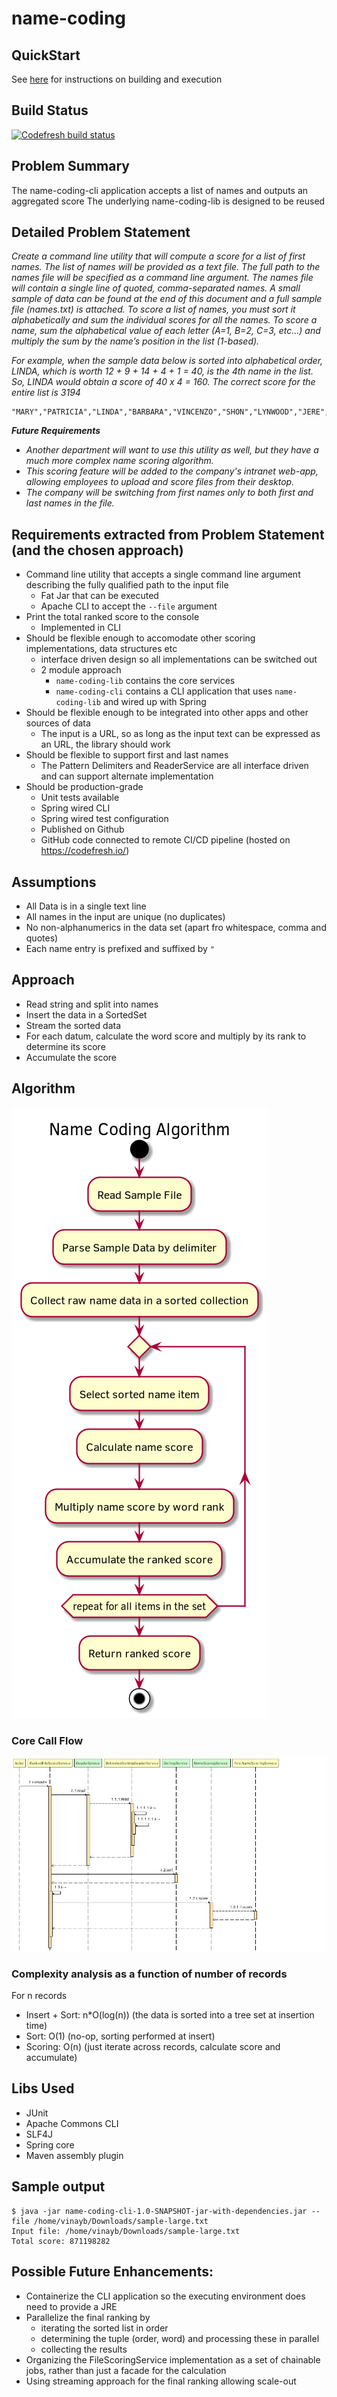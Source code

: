 
# name-coding

## QuickStart
See [here](docs/quickstart.md) for instructions on building and execution

## Build Status 
[![Codefresh build status]( https://g.codefresh.io/api/badges/pipeline/balamuru/NameCodingPipeline%2Fname-coding?type=cf-1)]( https%3A%2F%2Fg.codefresh.io%2Fpublic%2Faccounts%2Fbalamuru%2Fpipelines%2Fnew%2F5ed76e90ccb58a9eeea8392c)

## Problem Summary
The name-coding-cli application accepts a list of names and outputs an aggregated score 
The underlying name-coding-lib is designed to be reused

## Detailed Problem Statement
_Create a command line utility that will compute a score for a list of first names.
The list of names will be provided as a text file. The full path to the names file will be specified as a command line argument. The names file will contain a single line of quoted, comma-separated names. A small sample of data can be found at the end of this document and a full sample file (names.txt) is attached.
To score a list of names, you must sort it alphabetically and sum the individual scores for all the names. To score a name, sum the alphabetical value of each letter (A=1, B=2, C=3, etc...) and multiply the sum by the name’s position in the list (1-based)._

_For example, when the sample data below is sorted into alphabetical order, LINDA, which is worth 12 + 9 + 14 + 4 + 1 = 40, is the 4th name in the list. So, LINDA would obtain a score of 40 x 4 = 160. The correct score for the entire list is 3194_

```
"MARY","PATRICIA","LINDA","BARBARA","VINCENZO","SHON","LYNWOOD","JERE","HAI"
```
_**Future Requirements**_
* _Another department will want to use this utility as well, but they have a much more complex name scoring algorithm._
* _This scoring feature will be added to the company's intranet web-app, allowing employees to upload and score files from their desktop._
* _The company will be switching from first names only to both first and last names in the file._

## Requirements extracted from Problem Statement (and the chosen approach)
* Command line utility that accepts a single command line argument describing the fully qualified path to the input file
    * Fat Jar that can be executed 
    * Apache CLI to accept the ```--file``` argument
* Print the total ranked score to the console
    * Implemented in CLI
* Should be flexible enough to accomodate other scoring implementations, data structures etc 
    * interface driven design so all implementations can be switched out
    * 2 module approach
        * ```name-coding-lib``` contains the core services
        * ```name-coding-cli``` contains a CLI application that uses ```name-coding-lib``` and wired up with Spring 
* Should be flexible enough to be integrated into other apps and other sources of data
    * The input is a URL, so as long as the input text can be expressed as an URL, the library should work
* Should be flexible to support first and last names
    * The Pattern Delimiters and ReaderService are all interface driven and can support alternate implementation         
* Should be production-grade
    * Unit tests available
    * Spring wired CLI
    * Spring wired test configuration
    * Published on Github
    * GitHub code connected to remote CI/CD pipeline (hosted on https://codefresh.io/)

## Assumptions
* All Data is in a single text line 
* All names in the input are unique (no duplicates)
* No non-alphanumerics in the data set (apart fro whitespace, comma and quotes)
* Each name entry is prefixed and suffixed by ```"```

## Approach
* Read string and split into names
* Insert the data in a SortedSet
* Stream the sorted data
* For each datum, calculate the word score and multiply by its rank to determine its score
* Accumulate the score 
## Algorithm 
![algorithm](docs/algorithm.png)

### Core Call Flow
![sequence](docs/sequence.png)

### Complexity analysis as a function of number of records
For n records
* Insert + Sort: n*O(log(n)) (the data is sorted into a tree set at insertion time)
* Sort: O(1) (no-op, sorting performed at insert)
* Scoring: O(n) (just iterate across records, calculate score and accumulate)

## Libs Used
* JUnit
* Apache Commons CLI
* SLF4J
* Spring core
* Maven assembly plugin

## Sample output
```
$ java -jar name-coding-cli-1.0-SNAPSHOT-jar-with-dependencies.jar --file /home/vinayb/Downloads/sample-large.txt 
Input file: /home/vinayb/Downloads/sample-large.txt
Total score: 871198282
```


## Possible Future Enhancements:
* Containerize the CLI application so the executing environment does need to provide a JRE
* Parallelize the final ranking by 
  * iterating the sorted list in order
  * determining the tuple (order, word) and processing these in parallel
  * collecting the results
* Organizing the FileScoringService implementation as a set of chainable jobs, rather than just a facade for the calculation
* Using streaming approach for the final ranking allowing scale-out
   


